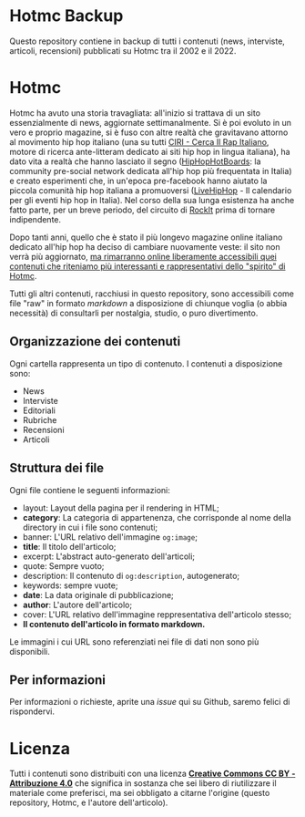 # Hotmc Backup

Questo repository contiene in backup di tutti i contenuti (news, interviste, articoli, recensioni) pubblicati su Hotmc tra il 2002 e il 2022.

# Hotmc

Hotmc ha avuto una storia travagliata: all'inizio si trattava di un sito essenzialmente di news, aggiornate settimanalmente. Si è poi evoluto in un vero e proprio magazine, si è fuso con altre realtà che gravitavano attorno al movimento hip hop italiano (una su tutti [CIRI - Cerca Il Rap Italiano](https://ciri.it), motore di ricerca ante-litteram dedicato ai siti hip hop in lingua italiana), ha dato vita a realtà che hanno lasciato il segno ([HipHopHotBoards](https://hiphophotboards.com): la community pre-social network dedicata all'hip hop più frequentata in Italia) e creato esperimenti che, in un'epoca pre-facebook hanno aiutato la piccola comunità hip hop italiana a promuoversi ([LiveHipHop](https://livehiphop.it) - Il calendario per gli eventi hip hop in Italia). Nel corso della sua lunga esistenza ha anche fatto parte, per un breve periodo, del circuito di [RockIt](https://rockit.it) prima di tornare indipendente.

Dopo tanti anni, quello che è stato il più longevo magazine online italiano dedicato all'hip hop ha deciso di cambiare nuovamente veste: il sito non verrà più aggiornato, [ma rimarranno online liberamente accessibili quei contenuti che riteniamo più interessanti e rappresentativi dello "spirito" di Hotmc](https://hotmc.com).

Tutti gli altri contenuti, racchiusi in questo repository, sono accessibili come file "raw" in formato *markdown* a disposizione di chiunque voglia (o abbia necessità) di consultarli per nostalgia, studio, o puro divertimento.

## Organizzazione dei contenuti

Ogni cartella rappresenta un tipo di contenuto. I contenuti a disposizione sono:

- News
- Interviste
- Editoriali
- Rubriche
- Recensioni
- Articoli

## Struttura dei file

Ogni file contiene le seguenti informazioni:

- layout: Layout della pagina per il rendering in HTML;
- **category**: La categoria di appartenenza, che corrisponde al nome della directory in cui i file sono contenuti;
- banner: L'URL relativo dell'immagine `og:image`;
- **title**: Il titolo dell'articolo;
- excerpt: L'abstract auto-generato dell'articoli;
- quote: Sempre vuoto;
- description: Il contenuto di `og:description`, autogenerato;
- keywords: sempre vuote;
- **date**: La data originale di pubblicazione;
- **author**: L'autore dell'articolo;
- cover: L'URL relativo dell'immagine reppresentativa dell'articolo stesso;
- **Il contenuto dell'articolo in formato markdown.**

Le immagini i cui URL sono referenziati nei file di dati non sono più disponibili.

## Per informazioni

Per informazioni o richieste, aprite una *issue* qui su Github, saremo felici di rispondervi.

# Licenza

Tutti i contenuti sono distribuiti con una licenza **[Creative Commons CC BY - Attribuzione 4.0](https://creativecommons.org/licenses/by/4.0/deed.it)** che significa in sostanza che sei libero di riutilizzare il materiale come preferisci, ma sei obbligato a citarne l'origine (questo repository, Hotmc, e l'autore dell'articolo).
